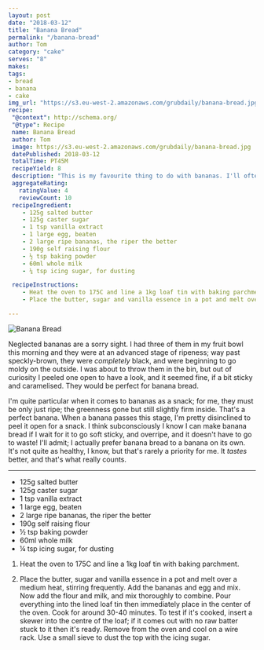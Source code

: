 ```yaml
---
layout: post
date: "2018-03-12"
title: "Banana Bread"
permalink: "/banana-bread"
author: Tom
category: "cake"
serves: "8"
makes:
tags:
- bread
- banana
- cake
img_url: "https://s3.eu-west-2.amazonaws.com/grubdaily/banana-bread.jpg"
recipe:
 "@context": http://schema.org/
 "@type": Recipe
 name: Banana Bread
 author: Tom
 image: https://s3.eu-west-2.amazonaws.com/grubdaily/banana-bread.jpg
 datePublished: 2018-03-12
 totalTime: PT45M
 recipeYield: 8
 description: "This is my favourite thing to do with bananas. I'll often purposefully let the bananas over ripen so I can make banana bread."
 aggregateRating:
   ratingValue: 4
   reviewCount: 10
 recipeIngredient:
    - 125g salted butter
    - 125g caster sugar
    - 1 tsp vanilla extract
    - 1 large egg, beaten
    - 2 large ripe bananas, the riper the better
    - 190g self raising flour
    - ½ tsp baking powder
    - 60ml whole milk
    - ¼ tsp icing sugar, for dusting

 recipeInstructions:
    - Heat the oven to 175C and line a 1kg loaf tin with baking parchment.
    - Place the butter, sugar and vanilla essence in a pot and melt over a medium heat, stirring frequently. Add the bananas and egg and mix. Now add the flour and milk, and mix thoroughly to combine. Pour everything into the lined loaf tin then immediately place in the center of the oven. Cook for around 30-40 minutes. To test if it's cooked, insert a skewer into the centre of the loaf; if it comes out with no raw batter stuck to it then it's ready. Remove from the oven and cool on a wire rack. Use a small sieve to dust the top with the icing sugar.

---
```

<img src="https://s3.eu-west-2.amazonaws.com/grubdaily/banana-bread.jpg" alt="Banana Bread" />

Neglected bananas are a sorry sight. I had three of them in my fruit bowl this morning and they were at an advanced  stage of ripeness; way past speckly-brown, they were _completely_ black, and were beginning to go moldy on the outside. I was about to throw them in the bin, but out of curiosity I peeled one open to have a look, and it seemed fine, if a bit sticky and caramelised. They would be perfect for banana bread.

I'm quite particular when it comes to bananas as a snack; for me, they must be only just ripe; the greenness gone but still slightly firm inside. That's a perfect banana. When a banana passes this stage, I'm pretty disinclined to peel it open for a snack. I think subconsciously I know I can make banana bread if I wait for it to go soft sticky, and overripe, and it doesn't have to go to waste! I'll admit; I actually prefer banana bread to a banana on its own. It's not quite as healthy, I know, but that's rarely a priority for me. It _tastes_ better, and that's what really counts.

---
* 125g salted butter
* 125g caster sugar
* 1 tsp vanilla extract
* 1 large egg, beaten
* 2 large ripe bananas, the riper the better
* 190g self raising flour
* ½ tsp baking powder
* 60ml whole milk
* ¼ tsp icing sugar, for dusting

1. Heat the oven to 175C and line a 1kg loaf tin with baking parchment.

2. Place the butter, sugar and vanilla essence in a pot and melt over a medium heat, stirring frequently. Add the bananas and egg and mix. Now add the flour and milk, and mix thoroughly to combine. Pour everything into the lined loaf tin then immediately place in the center of the oven. Cook for around 30-40 minutes. To test if it's cooked, insert a skewer into the centre of the loaf; if it comes out with no raw batter stuck to it then it's ready. Remove from the oven and cool on a wire rack. Use a small sieve to dust the top with the icing sugar.
